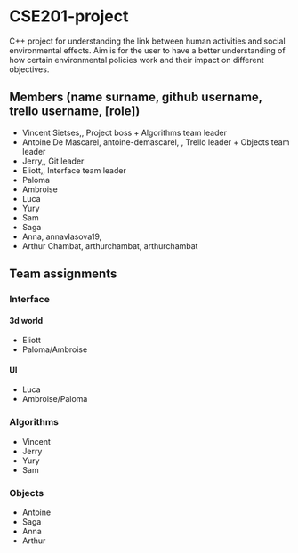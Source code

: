 # CSE201-project

C++ project for understanding the link between human activities and social environmental effects.
Aim is for the user to have a better understanding of how certain environmental policies work and their impact on different objectives. 

## Members (name surname, github username, trello username, [role])
- Vincent Sietses,, Project boss + Algorithms team leader
- Antoine De Mascarel, antoine-demascarel, , Trello leader + Objects team leader
- Jerry,, Git leader
- Eliott,, Interface team leader
- Paloma
- Ambroise
- Luca
- Yury
- Sam
- Saga
- Anna, annavlasova19, 
- Arthur Chambat, arthurchambat, arthurchambat

## Team assignments
### Interface
#### 3d world
- Eliott
- Paloma/Ambroise
#### UI
- Luca
- Ambroise/Paloma
### Algorithms
- Vincent
- Jerry
- Yury
- Sam
### Objects
- Antoine
- Saga
- Anna
- Arthur
